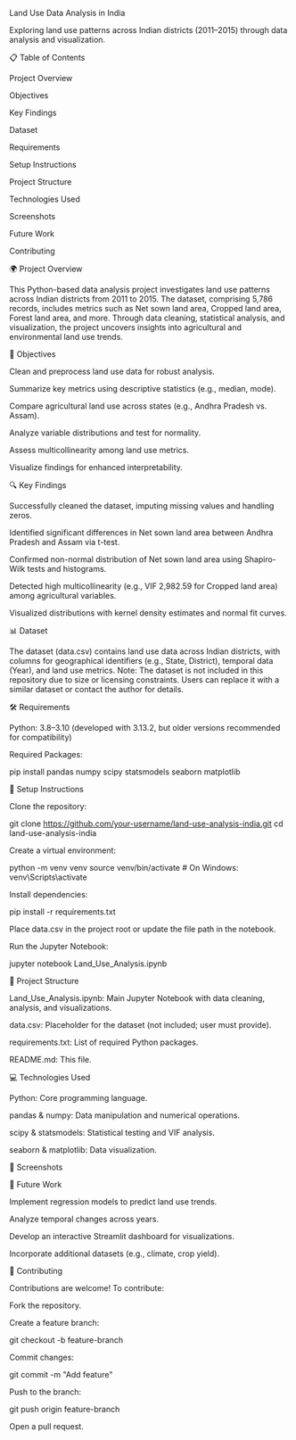 Land Use Data Analysis in India

Exploring land use patterns across Indian districts (2011–2015) through data analysis and visualization. 


📋 Table of Contents





Project Overview



Objectives



Key Findings



Dataset



Requirements



Setup Instructions



Project Structure



Technologies Used



Screenshots



Future Work



Contributing

🌍 Project Overview

This Python-based data analysis project investigates land use patterns across Indian districts from 2011 to 2015. The dataset, comprising 5,786 records, includes metrics such as Net sown land area, Cropped land area, Forest land area, and more. Through data cleaning, statistical analysis, and visualization, the project uncovers insights into agricultural and environmental land use trends.

🎯 Objectives





Clean and preprocess land use data for robust analysis.



Summarize key metrics using descriptive statistics (e.g., median, mode).



Compare agricultural land use across states (e.g., Andhra Pradesh vs. Assam).



Analyze variable distributions and test for normality.



Assess multicollinearity among land use metrics.



Visualize findings for enhanced interpretability.

🔍 Key Findings





Successfully cleaned the dataset, imputing missing values and handling zeros.



Identified significant differences in Net sown land area between Andhra Pradesh and Assam via t-test.



Confirmed non-normal distribution of Net sown land area using Shapiro-Wilk tests and histograms.



Detected high multicollinearity (e.g., VIF 2,982.59 for Cropped land area) among agricultural variables.



Visualized distributions with kernel density estimates and normal fit curves.

📊 Dataset

The dataset (data.csv) contains land use data across Indian districts, with columns for geographical identifiers (e.g., State, District), temporal data (Year), and land use metrics.
Note: The dataset is not included in this repository due to size or licensing constraints. Users can replace it with a similar dataset or contact the author for details.

🛠️ Requirements





Python: 3.8–3.10 (developed with 3.13.2, but older versions recommended for compatibility)



Required Packages:

pip install pandas numpy scipy statsmodels seaborn matplotlib

🚀 Setup Instructions





Clone the repository:

git clone https://github.com/your-username/land-use-analysis-india.git
cd land-use-analysis-india



Create a virtual environment:

python -m venv venv
source venv/bin/activate  # On Windows: venv\Scripts\activate



Install dependencies:

pip install -r requirements.txt



Place data.csv in the project root or update the file path in the notebook.



Run the Jupyter Notebook:

jupyter notebook Land_Use_Analysis.ipynb

📂 Project Structure





Land_Use_Analysis.ipynb: Main Jupyter Notebook with data cleaning, analysis, and visualizations.



data.csv: Placeholder for the dataset (not included; user must provide).



requirements.txt: List of required Python packages.



README.md: This file.

💻 Technologies Used





Python: Core programming language.



pandas & numpy: Data manipulation and numerical operations.



scipy & statsmodels: Statistical testing and VIF analysis.



seaborn & matplotlib: Data visualization.

📸 Screenshots



🔮 Future Work





Implement regression models to predict land use trends.



Analyze temporal changes across years.



Develop an interactive Streamlit dashboard for visualizations.



Incorporate additional datasets (e.g., climate, crop yield).

🤝 Contributing

Contributions are welcome! To contribute:





Fork the repository.



Create a feature branch:

git checkout -b feature-branch



Commit changes:

git commit -m "Add feature"



Push to the branch:

git push origin feature-branch



Open a pull request.
